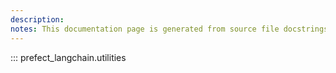```yaml
---
description: 
notes: This documentation page is generated from source file docstrings.
---
```


::: prefect_langchain.utilities